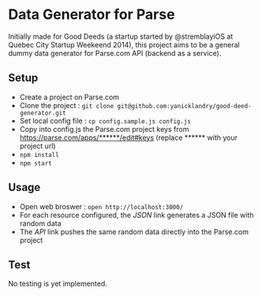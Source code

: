 # Data Generator for Parse

Initially made for Good Deeds (a startup started by @stremblayiOS at Quebec City Startup Weekeend 2014), this project aims to be a general dummy data generator for Parse.com API (backend as a service).

## Setup

* Create a project on Parse.com
* Clone the project : `git clone git@github.com:yanicklandry/good-deed-generator.git`
* Set local config file : `cp config.sample.js config.js`
* Copy into config.js the Parse.com project keys from https://parse.com/apps/******/edit#keys (replace ****** with your project url)
* `npm install`
* `npm start`

## Usage

* Open web broswer : `open http://localhost:3000/`
* For each resource configured, the *JSON* link generates a JSON file with random data
* The *API* link pushes the same random data directly into the Parse.com project

## Test

No testing is yet implemented.
